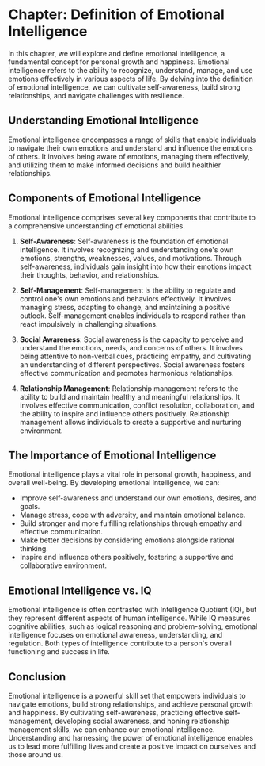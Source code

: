 Chapter: Definition of Emotional Intelligence
=============================================

In this chapter, we will explore and define emotional intelligence, a fundamental concept for personal growth and happiness. Emotional intelligence refers to the ability to recognize, understand, manage, and use emotions effectively in various aspects of life. By delving into the definition of emotional intelligence, we can cultivate self-awareness, build strong relationships, and navigate challenges with resilience.

**Understanding Emotional Intelligence**
----------------------------------------

Emotional intelligence encompasses a range of skills that enable individuals to navigate their own emotions and understand and influence the emotions of others. It involves being aware of emotions, managing them effectively, and utilizing them to make informed decisions and build healthier relationships.

**Components of Emotional Intelligence**
----------------------------------------

Emotional intelligence comprises several key components that contribute to a comprehensive understanding of emotional abilities.

1. **Self-Awareness**: Self-awareness is the foundation of emotional intelligence. It involves recognizing and understanding one's own emotions, strengths, weaknesses, values, and motivations. Through self-awareness, individuals gain insight into how their emotions impact their thoughts, behavior, and relationships.

2. **Self-Management**: Self-management is the ability to regulate and control one's own emotions and behaviors effectively. It involves managing stress, adapting to change, and maintaining a positive outlook. Self-management enables individuals to respond rather than react impulsively in challenging situations.

3. **Social Awareness**: Social awareness is the capacity to perceive and understand the emotions, needs, and concerns of others. It involves being attentive to non-verbal cues, practicing empathy, and cultivating an understanding of different perspectives. Social awareness fosters effective communication and promotes harmonious relationships.

4. **Relationship Management**: Relationship management refers to the ability to build and maintain healthy and meaningful relationships. It involves effective communication, conflict resolution, collaboration, and the ability to inspire and influence others positively. Relationship management allows individuals to create a supportive and nurturing environment.

**The Importance of Emotional Intelligence**
--------------------------------------------

Emotional intelligence plays a vital role in personal growth, happiness, and overall well-being. By developing emotional intelligence, we can:

* Improve self-awareness and understand our own emotions, desires, and goals.
* Manage stress, cope with adversity, and maintain emotional balance.
* Build stronger and more fulfilling relationships through empathy and effective communication.
* Make better decisions by considering emotions alongside rational thinking.
* Inspire and influence others positively, fostering a supportive and collaborative environment.

**Emotional Intelligence vs. IQ**
---------------------------------

Emotional intelligence is often contrasted with Intelligence Quotient (IQ), but they represent different aspects of human intelligence. While IQ measures cognitive abilities, such as logical reasoning and problem-solving, emotional intelligence focuses on emotional awareness, understanding, and regulation. Both types of intelligence contribute to a person's overall functioning and success in life.

**Conclusion**
--------------

Emotional intelligence is a powerful skill set that empowers individuals to navigate emotions, build strong relationships, and achieve personal growth and happiness. By cultivating self-awareness, practicing effective self-management, developing social awareness, and honing relationship management skills, we can enhance our emotional intelligence. Understanding and harnessing the power of emotional intelligence enables us to lead more fulfilling lives and create a positive impact on ourselves and those around us.
